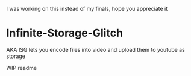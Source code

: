 I was working on this instead of my finals, hope you appreciate it

# Infinite-Storage-Glitch
AKA ISG lets you encode files into video and upload them to youtube as storage

WIP readme
